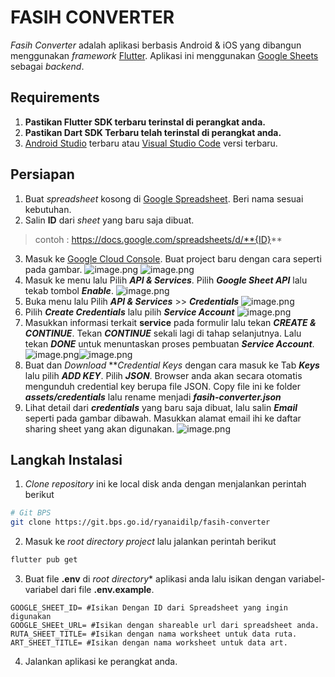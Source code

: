 # FASIH CONVERTER

*Fasih Converter* adalah aplikasi berbasis Android & iOS yang dibangun menggunakan *framework* [Flutter](https://flutter.dev). Aplikasi ini menggunakan [Google Sheets](https://docs.google.com) sebagai *backend*.

## Requirements
1. **Pastikan Flutter SDK terbaru terinstal di perangkat anda.**
2. **Pastikan Dart SDK Terbaru telah terinstal di perangkat anda.**
3. [Android Studio](https://developer.android.com/studio) terbaru atau [Visual Studio Code](https://code.visualstudio.com/download) versi terbaru.

## Persiapan
1. Buat *spreadsheet* kosong di [Google Spreadsheet](https://docs.google.com). Beri nama sesuai kebutuhan.
2. Salin **ID** dari *sheet* yang baru saja dibuat.
> contoh : https://docs.google.com/spreadsheets/d/**{ID}**
3. Masuk ke [Google Cloud Console](https://console.cloud.google.com/). Buat project baru dengan cara seperti pada gambar. 
![image.png](./screenshoots/create_project_gcp.png) ![image.png](./screenshoots/create_project_gcp_2.png)
4. Masuk ke menu lalu Pilih ***API & Services***. Pilih ***Google Sheet API*** lalu tekab tombol ***Enable***.
![image.png](./screenshoots/create_project_gcp_3.png)
5. Buka menu lalu Pilih ***API & Services*** >> ***Credentials***
![image.png](./screenshoots/credential_menu.png)
6. Pilih ***Create Credentials*** lalu pilih ***Service Account***
![image.png](./screenshoots/create_credential.png)
7. Masukkan informasi terkait **service** pada formulir lalu tekan ***CREATE & CONTINUE***. Tekan ***CONTINUE*** sekali lagi di tahap selanjutnya. Lalu tekan ***DONE*** untuk menuntaskan proses pembuatan ***Service Account***.
![image.png](./screenshoots/create_credential_1.png)![image.png](./screenshoots/create_credential_2.png)
9. Buat dan *Download* ***Credential Keys* dengan cara masuk ke Tab ***Keys*** lalu pilih ***ADD KEY***. Pilih ***JSON***. Browser anda akan secara otomatis mengunduh credential key berupa file JSON. Copy file ini ke folder ***assets/credentials*** lalu rename menjadi ***fasih-converter.json***
8. Lihat detail dari ***credentials*** yang baru saja dibuat, lalu salin ***Email*** seperti pada gambar dibawah. Masukkan alamat email ihi ke daftar sharing sheet yang akan digunakan.
![image.png](./screenshoots/service_email.png)

## Langkah Instalasi
1. *Clone repository* ini ke local disk anda dengan menjalankan perintah berikut
```bash
# Git BPS
git clone https://git.bps.go.id/ryanaidilp/fasih-converter
```
2. Masuk ke *root directory project* lalu jalankan perintah berikut
```bash
flutter pub get
```
3. Buat file **.env** di *root directory** aplikasi anda lalu isikan dengan variabel-variabel dari file **.env.example**.
```env
GOOGLE_SHEET_ID= #Isikan Dengan ID dari Spreadsheet yang ingin digunakan
GOOGLE_SHEEt_URL= #Isikan dengan shareable url dari spreadsheet anda.
RUTA_SHEET_TITLE= #Isikan dengan nama worksheet untuk data ruta.
ART_SHEET_TITLE= #Isikan dengan nama worksheet untuk data art.
```
4. Jalankan aplikasi ke perangkat anda.
